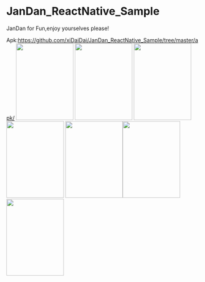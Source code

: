 # JanDan_ReactNative_Sample
 JanDan for Fun,enjoy yourselves please!
 
 Apk:<https://github.com/xiDaiDai/JanDan_ReactNative_Sample/tree/master/apk/>
<img src="https://github.com/xiDaiDai/JanDan_ReactNative_Sample/blob/master/sreenshot/827698634.jpg" height="200" width="150" />
<img src="https://github.com/xiDaiDai/JanDan_ReactNative_Sample/blob/master/sreenshot/96191159.jpg" height="200" width="150" />
<img src="https://github.com/xiDaiDai/JanDan_ReactNative_Sample/blob/master/sreenshot/504069161.jpg" height="200" width="150" />
<img src="https://github.com/xiDaiDai/JanDan_ReactNative_Sample/blob/master/sreenshot/1523917107.jpg" height="200" width="150" />  <img src="https://github.com/xiDaiDai/JanDan_ReactNative_Sample/blob/master/sreenshot/1367616860.jpg" height="200" width="150" /><img src="https://github.com/xiDaiDai/JanDan_ReactNative_Sample/blob/master/sreenshot/1921830431.jpg" height="200" width="150" />
<img src="https://github.com/xiDaiDai/JanDan_ReactNative_Sample/blob/master/sreenshot/198207985.jpg" height="200" width="150" />
 
